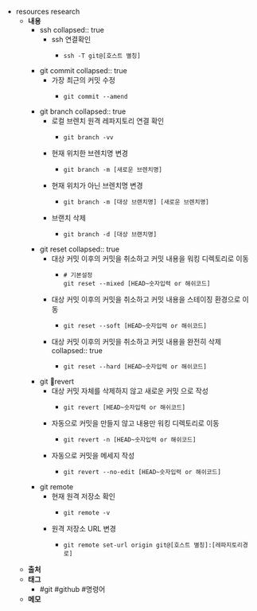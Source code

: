 - resources research
	- **내용**
		- ssh
		  collapsed:: true
			- ssh 연결확인
				- ```apl
				  ssh -T git@[호스트 별칭]
				  ```
		- git commit
		  collapsed:: true
			- 가장 최근의 커밋 수정
				- ```shell
				  git commit --amend
				  ```
		- git branch
		  collapsed:: true
			- 로컬 브렌치 원격 레파지토리 연결 확인
				- ```shell
				  git branch -vv
				  ```
			- 현재 위치한 브렌치명 변경
				- ```shell
				  git branch -m [새로운 브렌치명]
				  ```
			- 현재 위치가 아닌 브렌치명 변경
				- ```shell
				  git branch -m [대상 브랜치명] [새로운 브렌치명]
				  ```
			- 브랜치 삭제
				- ```shell
				  git branch -d [대상 브랜치명]
				  ```
		- git reset
		  collapsed:: true
			- 대상 커밋 이후의 커밋을 취소하고 커밋 내용을 워킹 디렉토리로 이동
				- ```shell
				  # 기본설정
				  git reset --mixed [HEAD~숫자입력 or 해쉬코드]
				  ```
			- 대상 커밋 이후의 커밋을 취소하고 커밋 내용을 스테이징 환경으로 이동
				- ```shell
				  git reset --soft [HEAD~숫자입력 or 해쉬코드]
				  ```
			- 대상 커밋 이후의 커밋을 취소하고 커밋 내용을 완전히 삭제
			  collapsed:: true
				- ```shell
				  git reset --hard [HEAD~숫자입력 or 해쉬코드]
				  ```
		- git revert
			- 대상 커밋 자체를 삭제하지 않고 새로운 커밋 으로 작성
				- ```shell
				  git revert [HEAD~숫자입력 or 해쉬코드]
				  ```
			- 자동으로 커밋을 만들지 않고 내용만 워킹 디렉토리로 이동
				- ```shell
				  git revert -n [HEAD~숫자입력 or 해쉬코드]
				  ```
			- 자동으로 커밋을 메세지 작성
				- ```shell
				  git revert --no-edit [HEAD~숫자입력 or 해쉬코드]
				  ```
		- git remote
			- 현재 원격 저장소 확인
				- ```shell
				  git remote -v
				  ```
			- 원격 저장소 URL 변경
				- ```shell
				  git remote set-url origin git@[호스트 별칭]:[레파지토리경로]
				  ```
	- **출처**
	- **태그**
		- #git #github #명령어
	- **메모**